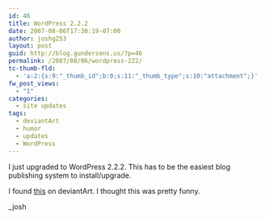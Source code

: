 ```yaml
---
id: 46
title: WordPress 2.2.2
date: 2007-08-06T17:30:19-07:00
author: joshg253
layout: post
guid: http://blog.gundersons.us/?p=46
permalink: /2007/08/06/wordpress-222/
tc-thumb-fld:
  - 'a:2:{s:9:"_thumb_id";b:0;s:11:"_thumb_type";s:10:"attachment";}'
fw_post_views:
  - "1"
categories:
  - site updates
tags:
  - deviantArt
  - humor
  - updates
  - WordPress
---
```

I just upgraded to WordPress 2.2.2. This has to be the easiest blog publishing system to install/upgrade.

I found <a href="https://www.queenjamesbible.com/">this</a> on deviantArt. I thought this was pretty funny.

_josh